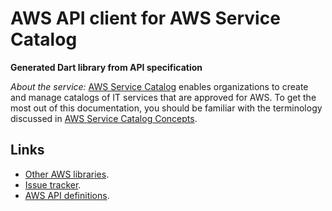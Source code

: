 # AWS API client for AWS Service Catalog

**Generated Dart library from API specification**

*About the service:*
<a href="https://aws.amazon.com/servicecatalog/">AWS Service Catalog</a>
enables organizations to create and manage catalogs of IT services that are
approved for AWS. To get the most out of this documentation, you should be
familiar with the terminology discussed in <a
href="https://docs.aws.amazon.com/servicecatalog/latest/adminguide/what-is_concepts.html">AWS
Service Catalog Concepts</a>.

## Links

- [Other AWS libraries](https://github.com/agilord/aws_client/tree/master/generated).
- [Issue tracker](https://github.com/agilord/aws_client/issues).
- [AWS API definitions](https://github.com/aws/aws-sdk-js/tree/master/apis).
